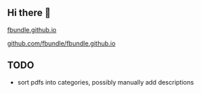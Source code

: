 ## Hi there 👋

[fbundle.github.io](https://fbundle.github.io/)

[github.com/fbundle/fbundle.github.io](https://github.com/fbundle/fbundle.github.io)

## TODO 
- sort pdfs into categories, possibly manually add descriptions
